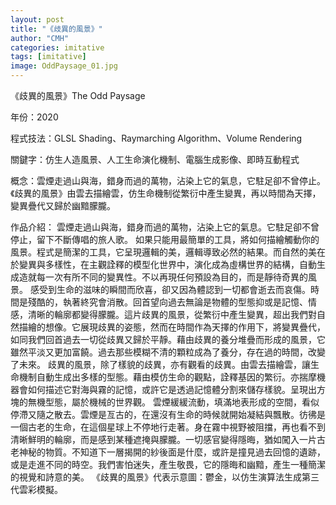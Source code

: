 ```yaml
---
layout: post
title: "《歧異的風景》"
author: "CMH"
categories: imitative
tags: [imitative]
image: OddPaysage_01.jpg
---
```


《歧異的風景》The Odd Paysage

年份：2020

程式技法：GLSL Shading、Raymarching Algorithm、Volume Rendering

關鍵字：仿生人造風景、人工生命演化機制、電腦生成影像、即時互動程式

概念：雲煙走過山與海，錯身而過的萬物，沾染上它的氣息，它駐足卻不曾停止。《歧異的風景》由雲去描繪雲，仿生命機制從繁衍中產生變異，再以時間為天擇，變異疊代又歸於幽黯朦朧。

作品介紹：
雲煙走過山與海，錯身而過的萬物，沾染上它的氣息。它駐足卻不曾停止，留下不斷傳唱的旅人歌。
如果只能用最簡單的工具，將如何描繪觸動你的風景。程式是簡潔的工具，它呈現邏輯的美，邏輯導致必然的結果。而自然的美在於變異與多樣性，在主觀詮釋的模型化世界中，演化成為虛構世界的結構，自動生成造就每一次有所不同的變異性。不以再現任何預設為目的，而是靜待奇異的風景。 
感受到生命的滋味的瞬間而欣喜，卻又因為體認到一切都會逝去而哀傷。時間是殘酷的，執著終究會消散。回首望向過去無論是物體的型態抑或是記憶、情感，清晰的輪廓都變得朦朧。這片歧異的風景，從繁衍中產生變異，超出我們對自然描繪的想像。它展現歧異的姿態，然而在時間作為天擇的作用下，將變異疊代，如同我們回首過去一切從歧異又歸於平靜。藉由歧異的養分堆疊而形成的風景，它雖然平淡又更加富饒。過去那些模糊不清的顆粒成為了養分，存在過的時間，改變了未來。
歧異的風景，除了樣貌的歧異，亦有觀看的歧異。由雲去描繪雲，讓生命機制自動生成出多樣的型態。藉由模仿生命的觀點，詮釋基因的繁衍。亦揣摩機器會如何描述它對海與霧的記憶，或許它是透過記憶體分割來儲存樣貌。呈現出方塊的無機型態，屬於機械的世界觀。
雲煙緩緩流動，填滿地表形成的空間，看似停滯又隨之散去。雲煙是亙古的，在還沒有生命的時候就開始凝結與飄散。彷彿是一個古老的生命，在這個星球上不停地行走著。身在霧中視野被阻擋，再也看不到清晰鮮明的輪廓，而是感到某種遮掩與朦朧。一切感官變得隱晦，猶如闖入一片古老神秘的物質。不知道下一層揭開的紗後面是什麼，或許是撞見過去回憶的遺跡，或是走進不同的時空。我們害怕迷失，產生敬畏，它的隱晦和幽黯，產生一種簡潔的視覺和詩意的美。
《歧異的風景》代表示意圖：鬱金，以仿生演算法生成第三代雲彩模擬。
